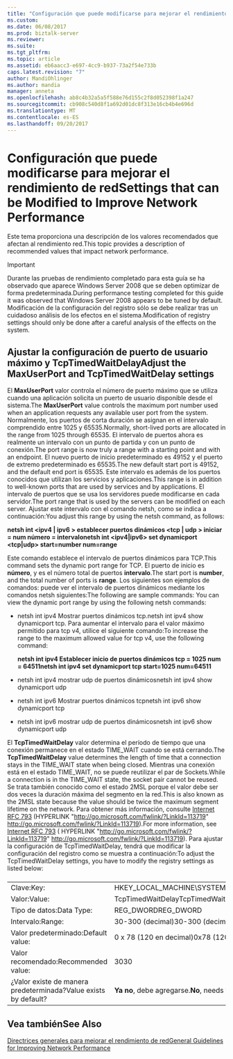 ```yaml
---
title: "Configuración que puede modificarse para mejorar el rendimiento de red | Documentos de Microsoft"
ms.custom: 
ms.date: 06/08/2017
ms.prod: biztalk-server
ms.reviewer: 
ms.suite: 
ms.tgt_pltfrm: 
ms.topic: article
ms.assetid: eb6aacc3-e697-4cc9-b937-73a2f54e733b
caps.latest.revision: "7"
author: MandiOhlinger
ms.author: mandia
manager: anneta
ms.openlocfilehash: ab8c4b32a5a5f588e76d155c2f8d052398f1a247
ms.sourcegitcommit: cb908c540d8f1a692d01dc8f313e16cb4b4e696d
ms.translationtype: MT
ms.contentlocale: es-ES
ms.lasthandoff: 09/20/2017
---
```

# <a name="settings-that-can-be-modified-to-improve-network-performance"></a><span data-ttu-id="363c7-102">Configuración que puede modificarse para mejorar el rendimiento de red</span><span class="sxs-lookup"><span data-stu-id="363c7-102">Settings that can be Modified to Improve Network Performance</span></span>
<span data-ttu-id="363c7-103">Este tema proporciona una descripción de los valores recomendados que afectan al rendimiento red.</span><span class="sxs-lookup"><span data-stu-id="363c7-103">This topic provides a description of recommended values   that impact network performance.</span></span>  
  
> [!IMPORTANT]  
>  <span data-ttu-id="363c7-104">Durante las pruebas de rendimiento completado para esta guía se ha observado que aparece Windows Server 2008 que se deben optimizar de forma predeterminada.</span><span class="sxs-lookup"><span data-stu-id="363c7-104">During performance testing completed for this guide it was observed that Windows Server 2008 appears to be tuned by default.</span></span> <span data-ttu-id="363c7-105">Modificación de la configuración del registro sólo se debe realizar tras un cuidadoso análisis de los efectos en el sistema.</span><span class="sxs-lookup"><span data-stu-id="363c7-105">Modification of  registry settings should only be done after a careful analysis of the effects on the system.</span></span>  
  
## <a name="adjust-the-maxuserport-and-tcptimedwaitdelay-settings"></a><span data-ttu-id="363c7-106">Ajustar la configuración de puerto de usuario máximo y TcpTimedWaitDelay</span><span class="sxs-lookup"><span data-stu-id="363c7-106">Adjust the MaxUserPort and TcpTimedWaitDelay settings</span></span>  
 <span data-ttu-id="363c7-107">El **MaxUserPort** valor controla el número de puerto máximo que se utiliza cuando una aplicación solicita un puerto de usuario disponible desde el sistema.</span><span class="sxs-lookup"><span data-stu-id="363c7-107">The **MaxUserPort** value controls the maximum port number used when an application requests any available user port from the system.</span></span> <span data-ttu-id="363c7-108">Normalmente, los puertos de corta duración se asignan en el intervalo comprendido entre 1025 y 65535.</span><span class="sxs-lookup"><span data-stu-id="363c7-108">Normally, short-lived ports are allocated in the range from 1025 through 65535.</span></span> <span data-ttu-id="363c7-109">El intervalo de puertos ahora es realmente un intervalo con un punto de partida y con un punto de conexión.</span><span class="sxs-lookup"><span data-stu-id="363c7-109">The port range is now truly a range with a starting point and with an endpoint.</span></span> <span data-ttu-id="363c7-110">El nuevo puerto de inicio predeterminado es 49152 y el puerto de extremo predeterminado es 65535.</span><span class="sxs-lookup"><span data-stu-id="363c7-110">The new default start port is 49152, and the default end port is 65535.</span></span> <span data-ttu-id="363c7-111">Este intervalo es además de los puertos conocidos que utilizan los servicios y aplicaciones.</span><span class="sxs-lookup"><span data-stu-id="363c7-111">This range is in addition to well-known ports that are used by services and by applications.</span></span> <span data-ttu-id="363c7-112">El intervalo de puertos que se usa los servidores puede modificarse en cada servidor.</span><span class="sxs-lookup"><span data-stu-id="363c7-112">The port range that is used by the servers can be modified on each server.</span></span> <span data-ttu-id="363c7-113">Ajustar este intervalo con el comando netsh, como se indica a continuación:</span><span class="sxs-lookup"><span data-stu-id="363c7-113">You adjust this range by using the netsh command, as follows:</span></span>  
  
 <span data-ttu-id="363c7-114">**netsh int \<ipv4 &#124; ipv6 > establecer puertos dinámicos \<tcp &#124; udp > iniciar = num número = intervalo**</span><span class="sxs-lookup"><span data-stu-id="363c7-114">**netsh int \<ipv4&#124;ipv6> set dynamicport \<tcp&#124;udp> start=number num=range**</span></span>  
  
 <span data-ttu-id="363c7-115">Este comando establece el intervalo de puertos dinámicos para TCP.</span><span class="sxs-lookup"><span data-stu-id="363c7-115">This command sets the dynamic port range for TCP.</span></span> <span data-ttu-id="363c7-116">El puerto de inicio es **número**, y es el número total de puertos **intervalo**.</span><span class="sxs-lookup"><span data-stu-id="363c7-116">The start port is **number**, and the total number of ports is **range**.</span></span> <span data-ttu-id="363c7-117">Los siguientes son ejemplos de comandos: puede ver el intervalo de puertos dinámicos mediante los comandos netsh siguientes:</span><span class="sxs-lookup"><span data-stu-id="363c7-117">The following are sample commands: You can view the dynamic port range by using the following netsh commands:</span></span>  
  
-   <span data-ttu-id="363c7-118">netsh int ipv4 Mostrar puertos dinámicos tcp.</span><span class="sxs-lookup"><span data-stu-id="363c7-118">netsh int ipv4 show dynamicport tcp.</span></span> <span data-ttu-id="363c7-119">Para aumentar el intervalo para el valor máximo permitido para tcp v4, utilice el siguiente comando:</span><span class="sxs-lookup"><span data-stu-id="363c7-119">To increase the range to the maximum allowed value for tcp v4, use the following command:</span></span>  
  
     <span data-ttu-id="363c7-120">**netsh int ipv4 Establecer inicio de puertos dinámicos tcp = 1025 num = 64511**</span><span class="sxs-lookup"><span data-stu-id="363c7-120">**netsh int ipv4 set dynamicport tcp start=1025 num=64511**</span></span>  
  
-   <span data-ttu-id="363c7-121">netsh int ipv4 mostrar udp de puertos dinámicos</span><span class="sxs-lookup"><span data-stu-id="363c7-121">netsh int ipv4 show dynamicport udp</span></span>  
  
-   <span data-ttu-id="363c7-122">netsh int ipv6 Mostrar puertos dinámicos tcp</span><span class="sxs-lookup"><span data-stu-id="363c7-122">netsh int ipv6 show dynamicport tcp</span></span>  
  
-   <span data-ttu-id="363c7-123">netsh int ipv6 mostrar udp de puertos dinámicos</span><span class="sxs-lookup"><span data-stu-id="363c7-123">netsh int ipv6 show dynamicport udp</span></span>  
  
 <span data-ttu-id="363c7-124">El **TcpTimedWaitDelay** valor determina el período de tiempo que una conexión permanece en el estado TIME_WAIT cuando se está cerrando.</span><span class="sxs-lookup"><span data-stu-id="363c7-124">The **TcpTimedWaitDelay** value determines the length of time that a connection stays in the TIME_WAIT state when being closed.</span></span> <span data-ttu-id="363c7-125">Mientras una conexión está en el estado TIME_WAIT, no se puede reutilizar el par de Sockets.</span><span class="sxs-lookup"><span data-stu-id="363c7-125">While a connection is in the TIME_WAIT state, the socket pair cannot be reused.</span></span> <span data-ttu-id="363c7-126">Se trata también conocido como el estado 2MSL porque el valor debe ser dos veces la duración máxima del segmento en la red.</span><span class="sxs-lookup"><span data-stu-id="363c7-126">This is also known as the 2MSL state because the value should be twice the maximum segment lifetime on the network.</span></span> <span data-ttu-id="363c7-127">Para obtener más información, consulte [Internet RFC 793](http://go.microsoft.com/fwlink/?LinkId=113719) (HYPERLINK "http://go.microsoft.com/fwlink/?LinkId=113719" http://go.microsoft.com/fwlink/?LinkId=113719).</span><span class="sxs-lookup"><span data-stu-id="363c7-127">For more information, see [Internet RFC 793](http://go.microsoft.com/fwlink/?LinkId=113719) ( HYPERLINK "http://go.microsoft.com/fwlink/?LinkId=113719" http://go.microsoft.com/fwlink/?LinkId=113719).</span></span> <span data-ttu-id="363c7-128">Para ajustar la configuración de TcpTimedWaitDelay, tendrá que modificar la configuración del registro como se muestra a continuación:</span><span class="sxs-lookup"><span data-stu-id="363c7-128">To adjust the TcpTimedWaitDelay settings, you have to modify the registry settings as listed below:</span></span>  
  
###  
  
|||  
|-|-|  
|<span data-ttu-id="363c7-129">Clave:</span><span class="sxs-lookup"><span data-stu-id="363c7-129">Key:</span></span>|<span data-ttu-id="363c7-130">HKEY_LOCAL_MACHINE\SYSTEM\CurrentControlSet\Services\Tcpip\Parameters</span><span class="sxs-lookup"><span data-stu-id="363c7-130">HKEY_LOCAL_MACHINE\SYSTEM\CurrentControlSet\Services\Tcpip\Parameters</span></span>|  
|<span data-ttu-id="363c7-131">Valor:</span><span class="sxs-lookup"><span data-stu-id="363c7-131">Value:</span></span>|<span data-ttu-id="363c7-132">TcpTimedWaitDelay</span><span class="sxs-lookup"><span data-stu-id="363c7-132">TcpTimedWaitDelay</span></span>|  
|<span data-ttu-id="363c7-133">Tipo de datos:</span><span class="sxs-lookup"><span data-stu-id="363c7-133">Data Type:</span></span>|<span data-ttu-id="363c7-134">REG_DWORD</span><span class="sxs-lookup"><span data-stu-id="363c7-134">REG_DWORD</span></span>|  
|<span data-ttu-id="363c7-135">Intervalo:</span><span class="sxs-lookup"><span data-stu-id="363c7-135">Range:</span></span>|<span data-ttu-id="363c7-136">30-300 (decimal)</span><span class="sxs-lookup"><span data-stu-id="363c7-136">30-300 (decimal)</span></span>|  
|<span data-ttu-id="363c7-137">Valor predeterminado:</span><span class="sxs-lookup"><span data-stu-id="363c7-137">Default value:</span></span>|<span data-ttu-id="363c7-138">0 x 78 (120 en decimal)</span><span class="sxs-lookup"><span data-stu-id="363c7-138">0x78 (120 decimal)</span></span>|  
|<span data-ttu-id="363c7-139">Valor recomendado:</span><span class="sxs-lookup"><span data-stu-id="363c7-139">Recommended value:</span></span>|<span data-ttu-id="363c7-140">30</span><span class="sxs-lookup"><span data-stu-id="363c7-140">30</span></span>|  
|<span data-ttu-id="363c7-141">¿Valor existe de manera predeterminada?</span><span class="sxs-lookup"><span data-stu-id="363c7-141">Value exists by default?</span></span>|<span data-ttu-id="363c7-142">**Ya no**, debe agregarse.</span><span class="sxs-lookup"><span data-stu-id="363c7-142">**No**, needs to be added.</span></span>|  
  
## <a name="see-also"></a><span data-ttu-id="363c7-143">Vea también</span><span class="sxs-lookup"><span data-stu-id="363c7-143">See Also</span></span>  
 [<span data-ttu-id="363c7-144">Directrices generales para mejorar el rendimiento de red</span><span class="sxs-lookup"><span data-stu-id="363c7-144">General Guidelines for Improving Network Performance</span></span>](../technical-guides/general-guidelines-for-improving-network-performance.md)